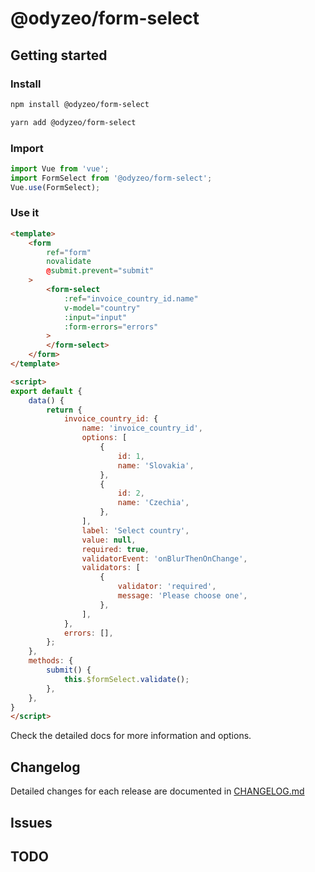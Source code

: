# @odyzeo/form-select

## Getting started
### Install
```sh
npm install @odyzeo/form-select
```

```sh
yarn add @odyzeo/form-select
```

### Import
```js
import Vue from 'vue';
import FormSelect from '@odyzeo/form-select';
Vue.use(FormSelect);
```

### Use it
```html
<template>
    <form
        ref="form"
        novalidate
        @submit.prevent="submit"
    >
        <form-select
            :ref="invoice_country_id.name"
            v-model="country"
            :input="input"
            :form-errors="errors"
        >
        </form-select>
    </form>
</template>

<script>
export default {
    data() {
        return {
            invoice_country_id: {
                name: 'invoice_country_id',
                options: [
                    {
                        id: 1,
                        name: 'Slovakia',
                    },
                    {
                        id: 2,
                        name: 'Czechia',
                    },
                ],
                label: 'Select country',
                value: null,
                required: true,
                validatorEvent: 'onBlurThenOnChange',
                validators: [
                    {
                        validator: 'required',
                        message: 'Please choose one',
                    },
                ],
            },
            errors: [],
        };
    },
    methods: {
        submit() {
            this.$formSelect.validate();
        },
    },
}
</script>
```

Check the detailed docs for more information and options.

## Changelog
Detailed changes for each release are documented in [CHANGELOG.md](https://github.com/odyzeo/form-select/blob/master/CHANGELOG.md)

## Issues

## TODO